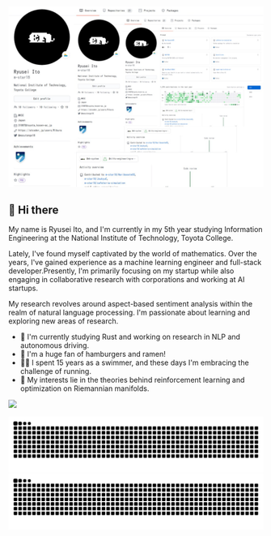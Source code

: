 ![github](main.jpg)

## 👋 Hi there 
My name is Ryusei Ito, and I'm currently in my 5th year studying Information Engineering at the National Institute of Technology, Toyota College. 

Lately, I've found myself captivated by the world of mathematics. Over the years, I've gained experience as a machine learning engineer and full-stack developer.Presently, I'm primarily focusing on my startup while also engaging in collaborative research with corporations and working at AI startups. 

My research revolves around aspect-based sentiment analysis within the realm of natural language processing. I'm passionate about learning and exploring new areas of research.

- 🔭 I'm currently studying Rust and working on research in NLP and autonomous driving.
- 🍔 I'm a huge fan of hamburgers and ramen!
- 🏊‍♂️ I spent 15 years as a swimmer, and these days I'm embracing the challenge of running.
- 💬 My interests lie in the theories behind reinforcement learning and optimization on Riemannian manifolds.

![](https://komarev.com/ghpvc/?username=m-star18&color=green)

![github contribution grid snake animation](https://raw.githubusercontent.com/m-star18/m-star18/output/github-contribution-grid-snake-dark.svg#gh-dark-mode-only)![github contribution grid snake animation](https://raw.githubusercontent.com/m-star18/m-star18/output/github-contribution-grid-snake.svg#gh-light-mode-only)
